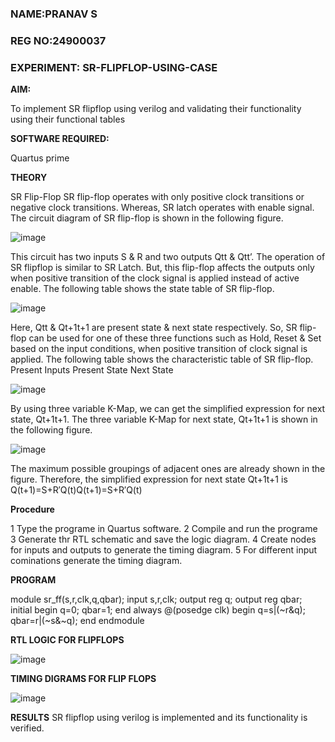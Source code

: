 ### NAME:PRANAV S
### REG NO:24900037
### EXPERIMENT: SR-FLIPFLOP-USING-CASE

**AIM:**

To implement  SR flipflop using verilog and validating their functionality using their functional tables

**SOFTWARE REQUIRED:**

Quartus prime

**THEORY**

SR Flip-Flop SR flip-flop operates with only positive clock transitions or negative clock transitions. Whereas, SR latch operates with enable signal. The circuit diagram of SR flip-flop is shown in the following figure.

![image](https://github.com/naavaneetha/SR-FLIPFLOP-USING-CASE/assets/154305477/0f710028-ad52-4d3e-9276-8714cf023a25)

 
This circuit has two inputs S & R and two outputs Qtt & Qtt’. The operation of SR flipflop is similar to SR Latch. But, this flip-flop affects the outputs only when positive transition of the clock signal is applied instead of active enable. The following table shows the state table of SR flip-flop.

![image](https://github.com/naavaneetha/SR-FLIPFLOP-USING-CASE/assets/154305477/dabfc4f4-87e3-4cbc-9472-f89ee1b5ed30)

 
Here, Qtt & Qt+1t+1 are present state & next state respectively. So, SR flip-flop can be used for one of these three functions such as Hold, Reset & Set based on the input conditions, when positive transition of clock signal is applied. The following table shows the characteristic table of SR flip-flop. Present Inputs Present State Next State

![image](https://github.com/naavaneetha/SR-FLIPFLOP-USING-CASE/assets/154305477/dd90d16c-aec5-4290-a586-e2346b1e9eb5)

 
By using three variable K-Map, we can get the simplified expression for next state, Qt+1t+1. The three variable K-Map for next state, Qt+1t+1 is shown in the following figure.

![image](https://github.com/naavaneetha/SR-FLIPFLOP-USING-CASE/assets/154305477/473efad6-d70b-4ca7-aeb7-898bbfca319f)

 
The maximum possible groupings of adjacent ones are already shown in the figure. Therefore, the simplified expression for next state Qt+1t+1 is Q(t+1)=S+R′Q(t)Q(t+1)=S+R′Q(t)

**Procedure**

 1 Type the programe in Quartus software.
 2 Compile and run the programe
 3 Generate thr RTL schematic and save the logic diagram.
 4 Create nodes for inputs and outputs to generate the timing diagram.
 5 For different input cominations generate the timing diagram.


**PROGRAM**

 module sr_ff(s,r,clk,q,qbar);
 input s,r,clk;
 output reg q;
 output reg qbar;
 initial 
 begin
 q=0;
 qbar=1;
 end
 always @(posedge clk)
 begin
    q=s|(~r&q);
    qbar=r|(~s&~q);
 end
 endmodule





**RTL LOGIC FOR FLIPFLOPS**

![image](https://github.com/user-attachments/assets/a8da99f4-74d2-4824-861d-7819600b0059)


**TIMING DIGRAMS FOR FLIP FLOPS**

![image](https://github.com/user-attachments/assets/7d6a41a7-f345-40b3-87f2-c86092d43347)


**RESULTS**
SR flipflop using verilog is implemented and its functionality is verified.
